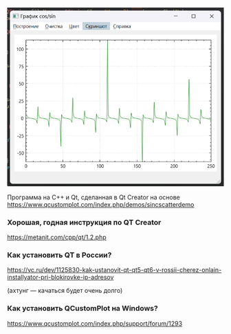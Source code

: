 ![Скриншот интерфейса программы, сделанный через пункт меню "Скриншот"](README-IMG.png)

Программа на C++ и Qt, сделанная в Qt Creator на основе https://www.qcustomplot.com/index.php/demos/sincscatterdemo

### Хорошая, годная инструкция по QT Creator

https://metanit.com/cpp/qt/1.2.php

### Как установить QT в России?

https://vc.ru/dev/1125830-kak-ustanovit-qt-qt5-qt6-v-rossii-cherez-onlain-installyator-pri-blokirovke-ip-adresov

(ахтунг — качаться будет очень долго)

### Как установить QCustomPlot на Windows?

https://www.qcustomplot.com/index.php/support/forum/1293